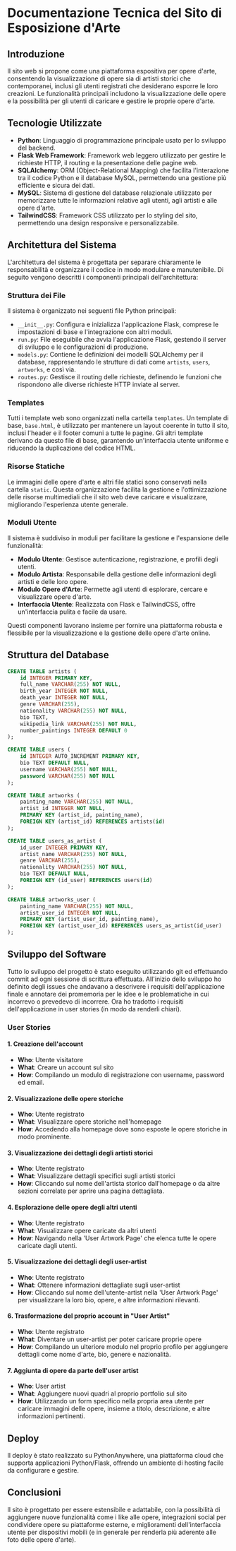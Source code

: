 # Documentazione Tecnica del Sito di Esposizione d'Arte

## Introduzione
Il sito web si propone come una piattaforma espositiva per opere d'arte, consentendo la visualizzazione di opere sia di artisti storici che contemporanei, inclusi gli utenti registrati che desiderano esporre le loro creazioni. Le funzionalità principali includono la visualizzazione delle opere e la possibilità per gli utenti di caricare e gestire le proprie opere d'arte.

## Tecnologie Utilizzate
- **Python**: Linguaggio di programmazione principale usato per lo sviluppo del backend.
- **Flask Web Framework**: Framework web leggero utilizzato per gestire le richieste HTTP, il routing e la presentazione delle pagine web.
- **SQLAlchemy**: ORM (Object-Relational Mapping) che facilita l'interazione tra il codice Python e il database MySQL, permettendo una gestione più efficiente e sicura dei dati.
- **MySQL**: Sistema di gestione del database relazionale utilizzato per memorizzare tutte le informazioni relative agli utenti, agli artisti e alle opere d'arte.
- **TailwindCSS**: Framework CSS utilizzato per lo styling del sito, permettendo una design responsive e personalizzabile.

## Architettura del Sistema
L'architettura del sistema è progettata per separare chiaramente le responsabilità e organizzare il codice in modo modulare e manutenibile. Di seguito vengono descritti i componenti principali dell'architettura:

### Struttura dei File
Il sistema è organizzato nei seguenti file Python principali:
- `__init__.py`: Configura e inizializza l'applicazione Flask, comprese le impostazioni di base e l'integrazione con altri moduli.
- `run.py`: File eseguibile che avvia l'applicazione Flask, gestendo il server di sviluppo e le configurazioni di produzione.
- `models.py`: Contiene le definizioni dei modelli SQLAlchemy per il database, rappresentando le strutture di dati come `artists`, `users`, `artworks`, e così via.
- `routes.py`: Gestisce il routing delle richieste, definendo le funzioni che rispondono alle diverse richieste HTTP inviate al server.

### Templates
Tutti i template web sono organizzati nella cartella `templates`. Un template di base, `base.html`, è utilizzato per mantenere un layout coerente in tutto il sito, inclusi l'header e il footer comuni a tutte le pagine. Gli altri template derivano da questo file di base, garantendo un'interfaccia utente uniforme e riducendo la duplicazione del codice HTML.

### Risorse Statiche
Le immagini delle opere d'arte e altri file statici sono conservati nella cartella `static`. Questa organizzazione facilita la gestione e l'ottimizzazione delle risorse multimediali che il sito web deve caricare e visualizzare, migliorando l'esperienza utente generale.

### Moduli Utente
Il sistema è suddiviso in moduli per facilitare la gestione e l'espansione delle funzionalità:
- **Modulo Utente**: Gestisce autenticazione, registrazione, e profili degli utenti.
- **Modulo Artista**: Responsabile della gestione delle informazioni degli artisti e delle loro opere.
- **Modulo Opere d'Arte**: Permette agli utenti di esplorare, cercare e visualizzare opere d'arte.
- **Interfaccia Utente**: Realizzata con Flask e TailwindCSS, offre un'interfaccia pulita e facile da usare.

Questi componenti lavorano insieme per fornire una piattaforma robusta e flessibile per la visualizzazione e la gestione delle opere d'arte online.

## Struttura del Database
```sql
CREATE TABLE artists (
    id INTEGER PRIMARY KEY,
    full_name VARCHAR(255) NOT NULL,
    birth_year INTEGER NOT NULL,
    death_year INTEGER NOT NULL,
    genre VARCHAR(255),
    nationality VARCHAR(255) NOT NULL,
    bio TEXT,
    wikipedia_link VARCHAR(255) NOT NULL,
    number_paintings INTEGER DEFAULT 0
);

CREATE TABLE users (
    id INTEGER AUTO_INCREMENT PRIMARY KEY,
    bio TEXT DEFAULT NULL,
    username VARCHAR(255) NOT NULL,
    password VARCHAR(255) NOT NULL
);

CREATE TABLE artworks (
    painting_name VARCHAR(255) NOT NULL,
    artist_id INTEGER NOT NULL,
    PRIMARY KEY (artist_id, painting_name),
    FOREIGN KEY (artist_id) REFERENCES artists(id)
);

CREATE TABLE users_as_artist (
    id_user INTEGER PRIMARY KEY,
    artist_name VARCHAR(255) NOT NULL,
    genre VARCHAR(255),
    nationality VARCHAR(255) NOT NULL,
    bio TEXT DEFAULT NULL,
    FOREIGN KEY (id_user) REFERENCES users(id)
);

CREATE TABLE artworks_user (
    painting_name VARCHAR(255) NOT NULL,
    artist_user_id INTEGER NOT NULL,
    PRIMARY KEY (artist_user_id, painting_name),
    FOREIGN KEY (artist_user_id) REFERENCES users_as_artist(id_user)
);
```

## Sviluppo del Software
Tutto lo sviluppo del progetto è stato eseguito utilizzando git ed effettuando commit ad ogni sessione di scrittura effettuata.
All'inizio dello sviluppo ho definito degli issues che andavano a descrivere i requisiti dell'applicazione finale e annotare dei promemoria per le idee e le problematiche in cui incorrevo o prevedevo di incorrere. Ora ho tradotto i requisiti dell'applicazione in user stories (in modo da renderli chiari).

### User Stories

#### 1. Creazione dell'account
- **Who**: Utente visitatore
- **What**: Creare un account sul sito
- **How**: Compilando un modulo di registrazione con username, password ed email.

#### 2. Visualizzazione delle opere storiche
- **Who**: Utente registrato
- **What**: Visualizzare opere storiche nell'homepage
- **How**: Accedendo alla homepage dove sono esposte le opere storiche in modo prominente.

#### 3. Visualizzazione dei dettagli degli artisti storici
- **Who**: Utente registrato
- **What**: Visualizzare dettagli specifici sugli artisti storici
- **How**: Cliccando sul nome dell'artista storico dall'homepage o da altre sezioni correlate per aprire una pagina dettagliata.

#### 4. Esplorazione delle opere degli altri utenti
- **Who**: Utente registrato
- **What**: Visualizzare opere caricate da altri utenti
- **How**: Navigando nella 'User Artwork Page' che elenca tutte le opere caricate dagli utenti.

#### 5. Visualizzazione dei dettagli degli user-artist
- **Who**: Utente registrato
- **What**: Ottenere informazioni dettagliate sugli user-artist
- **How**: Cliccando sul nome dell'utente-artist nella 'User Artwork Page' per visualizzare la loro bio, opere, e altre informazioni rilevanti.

#### 6. Trasformazione del proprio account in "User Artist"
- **Who**: Utente registrato
- **What**: Diventare un user-artist per poter caricare proprie opere
- **How**: Compilando un ulteriore modulo nel proprio profilo per aggiungere dettagli come nome d'arte, bio, genere e nazionalità.

#### 7. Aggiunta di opere da parte dell'user artist
- **Who**: User artist
- **What**: Aggiungere nuovi quadri al proprio portfolio sul sito
- **How**: Utilizzando un form specifico nella propria area utente per caricare immagini delle opere, insieme a titolo, descrizione, e altre informazioni pertinenti.

## Deploy
Il deploy è stato realizzato su PythonAnywhere, una piattaforma cloud che supporta applicazioni Python/Flask, offrendo un ambiente di hosting facile da configurare e gestire.

## Conclusioni
Il sito è progettato per essere estensibile e adattabile, con la possibilità di aggiungere nuove funzionalità come i like alle opere, integrazioni social per condividere opere su piattaforme esterne, e miglioramenti dell'interfaccia utente per dispositivi mobili (e in generale per renderla più aderente alle foto delle opere d'arte).
